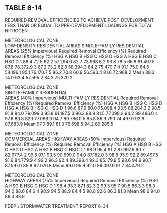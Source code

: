 <!-- NEEDS USER REVIEW -->
## TABLE  6-14 
 
REQUIRED  REMOVAL  EFFICIENCIES  TO  ACHIEVE 
POST-DEVELOPMENT  LESS  THAN  OR  EQUAL  TO 
PRE-DEVELOPMENT  LOADINGS 
 FOR  TOTAL  NITROGEN 
 
METEOROLOGICAL 
ZONE  
LOW-DENSITY 
RESIDENTIAL  AREAS 
SINGLE-FAMILY  RESIDENTIAL  
AREAS  (25% Impervious) 
Required Removal Efficiency (%) 
Required Removal Efficiency (%) 
HSG  A 
HSG  B 
HSG  C 
HSG  D 
HSG  A 
HSG  B 
HSG  C 
HSG  D 
1 88.4 72.5 62.2 57.294.6 82.7 73.968.8 
2 93.8 78.5 66.8 61.497.5 87.8 78.372.9 
3 87.2 73.2 62.8 58.394.3 84.2 75.470.7 
4 91.1 75.0 64.5 54.196.1 85.1 76.170.7 
5 86.2 70.8 60.9 56.593.4 81.6 72.968.2 
Mean 89.3 74.0 63.4 57.595.2 84.3 75.370.2 
 

 
METEOROLOGICAL 
ZONE  
SINGLE-FAMILY  RESIDENTIAL  
AREAS  (40% Impervious) 
MULTI-FAMILY  RESIDENTIAL 
Required Removal Efficiency (%) 
Required Removal Efficiency (%) 
HSG  A 
HSG  B 
HSG  C 
HSG  D 
HSG  A 
HSG  B 
HSG  C 
HSG  D 
1 96.6 87.9 80.0 75.098.4 93.5 88.284.3 
2 98.5 91.8 84.0 79.099.3 95.8 91.187.5 
3 96.3 88.9 81.5 77.098.2 94.2 89.486.0 
4 97.6 89.8 82.1 77.098.9 94.7 89.786.0 
5 95.8 86.9 79.1 74.497.9 92.9 87.683.9 
Mean 97.0 89.1 81.3 76.598.5 94.2 89.285.5 
 

 
METEOROLOGICAL 
ZONE  
COMMERCIAL  AREAS 
HIGHWAY  AREAS  (50% Impervious) 
Required Removal Efficiency (%) 
Required Removal Efficiency (%) 
HSG  A 
HSG  B 
HSG  C 
HSG  D 
HSG  A 
HSG  B 
HSG  C 
HSG  D 
1 98.9 95.4 91.2 87.997.6 90.7 82.977.4 
2 99.5 97.1 93.5 90.699.0 94.0 87.182.0 
3 98.8 95.9 92.2 89.497.5 91.6 84.779.9 
4 99.2 96.3 92.4 89.398.4 92.3 85.179.8 
5 98.6 94.9 90.7 87.597.0 89.8 82.076.8 
Mean 99.0 95.9 92.0 89.097.9 91.7 84.479.2 
 

 
METEOROLOGICAL
ZONE  
HIGHWAY  AREAS  (75% Impervious) 
Required Removal Efficiency (%) 
HSG  A 
HSG  B 
HSG  C 
HSG  D 
1 98.4 93.3 87.1 82.3 
2 99.3 95.7 90.5 86.3 
3 98.3 94.0 88.6 84.6 
4 98.9 94.5 88.9 84.4 
5 98.0 92.6 86.3 81.8 
Mean 98.6 94.0 88.3 83.9 

FDEP \ STORMWATER  TREATMENT  REPORT 
6-34
